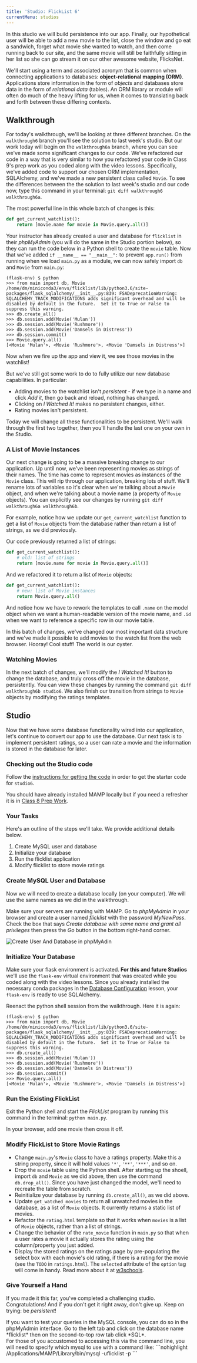 ```yaml
---
title: 'Studio: FlickList 6'
currentMenu: studios
---
```


In this studio we will build persistence into our app. Finally, our hypothetical user will be able to add a new movie to the list, close the window and go eat a sandwich, forget what movie she wanted to watch, and then come running back to our site, and the same movie will still be faithfully sitting in her list so she can go stream it on our other awesome website, FlicksNet.

We'll start using a term and associated acronym that is common when connecting applications to databases: **object-relational mapping (ORM)**. Applications store information in the form of *objects* and databases store data in the form of *relational data* (tables). An ORM library or module will often do much of the heavy lifting for us, when it comes to translating back and forth between these differing contexts.

## Walkthrough

For today's walkthrough, we'll be looking at three different branches. On the `walkthrough6` branch you'll see the solution to last week's studio. But our work today will begin on the `walkthrough6a` branch, where you can see we've made some significant changes to our code. We've refactored our code in a way that is very similar to how you refactored your code in Class 9's prep work as you coded along with the video lessons. Specifically, we've added code to support our chosen ORM implementation, SQLAlchemy, and we've made a new persistent class called `Movie`. To see the differences between the the solution to last week's studio and our code now, type this command in your terminal: `git diff walkthrough6 walkthrough6a`.

The most powerful line in this whole batch of changes is this:

```python
def get_current_watchlist():
    return [movie.name for movie in Movie.query.all()]
```

Your instructor has already created a user and database for `flicklist` in their *phpMyAdmin* (you will do the same in the Studio portion below), so they can run the code below in a Python shell to create the `movie` table. Now that we've added `if __name__ == "__main__":` to prevent `app.run()` from running when we load `main.py` as a module, we can now safely import `db` and `Movie` from `main.py`:

```nohighlight
(flask-env) $ python
>>> from main import db, Movie
/home/dm/miniconda3/envs/flicklist/lib/python3.6/site-packages/flask_sqlalchemy/__init__.py:839: FSADeprecationWarning: SQLALCHEMY_TRACK_MODIFICATIONS adds significant overhead and will be disabled by default in the future.  Set it to True or False to suppress this warning.
>>> db.create_all()
>>> db.session.add(Movie('Mulan'))
>>> db.session.add(Movie('Rushmore'))
>>> db.session.add(Movie('Damsels in Distress'))
>>> db.session.commit()
>>> Movie.query.all()
[<Movie 'Mulan'>, <Movie 'Rushmore'>, <Movie 'Damsels in Distress'>]
```

Now when we fire up the app and view it, we see those movies in the watchlist!

But we've still got some work to do to fully utilize our new database capabilities. In particular:

- Adding movies to the watchlist isn't *persistent* - if we type in a name and click *Add it*, then go back and reload, nothing has changed.
- Clicking on *I Watched It!* makes no persistent changes, either.
- Rating movies isn't persistent.

Today we will change all these functionalities to be persistent. We'll walk through the first two together, then you'll handle the last one on your own in the Studio.

### A List of Movie Instances

Our next change is going to be a massive breaking change to our application. Up until now, we've been representing movies as strings of their names. The time has come to represent movies as instances of the `Movie` class. This will rip through our application, breaking lots of stuff. We'll rename lots of variables so it's clear when we're talking about a `Movie` object, and when we're talking about a movie name (a property of `Movie` objects). You can explicitly see our changes by running `git diff walkthrough6a walkthrough6b`.

For example, notice how we update our `get_current_watchlist` function to get a list of `Movie` objects from the database rather than return a list of strings, as we did previously.

Our code previously returned a list of strings:

```python
def get_current_watchlist():
    # old: list of strings
    return [movie.name for movie in Movie.query.all()]
```

And we refactored it to return a list of `Movie` objects:
```python
def get_current_watchlist():
    # new: list of Movie instances
    return Movie.query.all()
```

And notice how we have to rework the templates to call `.name` on the model object when we want a human-readable version of the movie name, and `.id` when we want to reference a specific row in our movie table.

In this batch of changes, we've changed our most important data structure and we've made it possible to add movies to the watch list from the web browser. Hooray! Cool stuff! The world is our oyster.

### Watching Movies

In the next batch of changes, we'll modify the *I Watched It!* button to change the database, and truly cross off the movie in the database, persistently. You can view these changes by running the command `git diff walkthrough6b studio6`. We also finish our transition from strings to `Movie` objects by modifying the ratings templates.

## Studio

Now that we have some database functionality wired into our application, let's continue to convert our app to use the database. Our next task is to implement persistent ratings, so a user can rate a movie and the information is stored in the database for later.

### Checking out the Studio code

Follow the [instructions for getting the code][get-the-code] in order to get the starter code for `studio6`.

You should have already installed MAMP locally but if you need a refresher it is in [Class 8 Prep Work](/class-prep/8).

### Your Tasks

Here's an outline of the steps we'll take. We provide additional details below.

1. Create MySQL user and database
2. Initialize your database
3. Run the flicklist application
4. Modify flicklist to store movie ratings

### Create MySQL User and Database

Now we will need to create a database locally (on your computer). We will use the same names as we did in the walkthrough.

Make sure your servers are running with MAMP. Go to *phpMyAdmin* in your browser and create a user named *flicklist* with the password *MyNewPass*. Check the box that says *Create database with same name and grant all privileges* then press the *Go* button in the bottom right-hand corner.

![Create User And Database in phpMyAdin](phpMyAdminCreateUserAndDatabase.png)

### Initialize Your Database

Make sure your flask environment is activated. **For this and future Studios** we'll use the `flask-env` virtual environment that was created while you coded along with the video lessons. Since you already installed the necessary conda packages in the [Database Configuration](../../../videos/get-it-done/db-configuration) lesson, your `flask-env` is ready to use SQLAlchemy.

Reenact the python shell session from the walkthrough. Here it is again:

```nohighlight
(flask-env) $ python
>>> from main import db, Movie
/home/dm/miniconda3/envs/flicklist/lib/python3.6/site-packages/flask_sqlalchemy/__init__.py:839: FSADeprecationWarning: SQLALCHEMY_TRACK_MODIFICATIONS adds significant overhead and will be disabled by default in the future.  Set it to True or False to suppress this warning.
>>> db.create_all()
>>> db.session.add(Movie('Mulan'))
>>> db.session.add(Movie('Rushmore'))
>>> db.session.add(Movie('Damsels in Distress'))
>>> db.session.commit()
>>> Movie.query.all()
[<Movie 'Mulan'>, <Movie 'Rushmore'>, <Movie 'Damsels in Distress'>]
```

### Run the Existing FlickList

Exit the Python shell and start the *FlickList* program by running this command in the terminal:
`python main.py`.

In your browser, add one movie then cross it off.

### Modify FlickList to Store Movie Ratings

- Change `main.py`'s `Movie` class to have a ratings property. Make this a string property, since it will hold values `'*'`, `'**'`, `'***'`, and so on.
- Drop the `movie` table using the Python shell. After starting up the shoell, import `db` and `Movie` as we did above, then use the command `db.drop_all()`. Since you have just changed the model, we'll need to recreate the table from scratch.
- Reinitialize your database by running `db.create_all()`, as we did above.
- Update `get_watched_movies` to return all unwatched movies in the database, as a list of `Movie` objects. It currently returns a static list of movies.
- Refactor the `rating.html` template so that it works when `movies` is a list of `Movie` objects, rather than a list of strings.
- Change the behavior of the `rate_movie` function in `main.py` so that when a user rates a movie it actually stores the rating using the column/property you just added.
- Display the stored ratings on the ratings page by pre-populating the select box with each movie's old rating, if there is a rating for the movie (see the `TODO` in `ratings.html`). The `selected` attribute of the `option` tag will come in handy. Read more about it at [w3schools](https://www.w3schools.com/tags/att_option_selected.asp).

### Give Yourself a Hand

If you made it this far, you've completed a challenging studio. Congratulations!  And if you don't get it right away, don't give up. Keep on trying: be *persistent*!


<aside class="aside-note" markdown="1">
If you want to test your queries in the MySQL console, you can do so in the phpMyAdmin interface. Go to the left tab and click on the database name *flicklist* then on the second-to-top row tab click *SQL*.
<br/>
For those of you accustomed to accessing this via the command line, you will need to specify which mysql to use with a command like:
```nohighlight
/Applications/MAMP/Library/bin/mysql -uflicklist -p
```
</aside>

[get-the-code]: ../getting-the-code/
